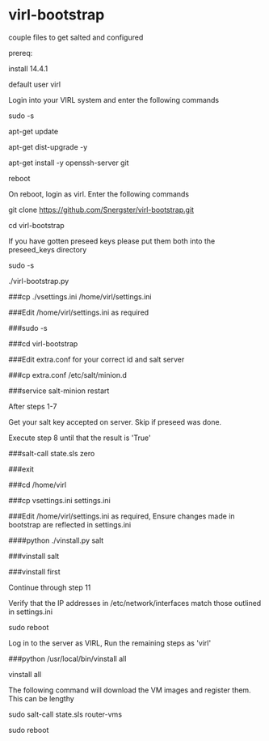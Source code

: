 virl-bootstrap
==============

couple files to get salted and configured

prereq: 

install 14.4.1

default user virl

Login into your VIRL system and enter the following commands

sudo -s

apt-get update

apt-get dist-upgrade -y

apt-get install -y openssh-server git

reboot

On reboot, login as virl. Enter the following commands

git clone https://github.com/Snergster/virl-bootstrap.git

cd virl-bootstrap

If you have gotten preseed keys please put them both into the preseed_keys directory

sudo -s

./virl-bootstrap.py

###cp ./vsettings.ini /home/virl/settings.ini

###Edit /home/virl/settings.ini as required

###sudo -s

###cd virl-bootstrap

###Edit extra.conf for your correct id and salt server

###cp extra.conf /etc/salt/minion.d

###service salt-minion restart

After steps 1-7

Get your salt key accepted on server.  Skip if preseed was done.

Execute step 8 until that the result is 'True'

###salt-call state.sls zero

###exit

###cd /home/virl

###cp vsettings.ini settings.ini

###Edit /home/virl/settings.ini as required,  Ensure changes made in bootstrap are reflected in settings.ini

####python ./vinstall.py salt

###vinstall salt

###vinstall first

Continue through step 11

Verify that the IP addresses in /etc/network/interfaces match those outlined in settings.ini

sudo reboot

Log in to the server as VIRL, Run the remaining steps as 'virl'

###python /usr/local/bin/vinstall all

vinstall all

The following command will download the VM images and register them. This can be lengthy

sudo salt-call state.sls router-vms

sudo reboot
